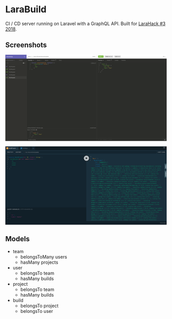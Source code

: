 # LaraBuild

CI / CD server running on Laravel with a GraphQL API. Built for [LaraHack #3 2018](https://larahack.com).

## Screenshots

![Create Team](screenshots/Screenshot-Create-Team.png)

![Build Project](screenshots/Screenshot-Build-Project.png)

## Models

- team
    - belongsToMany users
    - hasMany projects
- user
    - belongsTo team
    - hasMany builds
- project
    - belongsTo team
    - hasMany builds
- build
    - belongsTo project
    - belongsTo user
